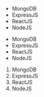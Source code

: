 * MongoDB
* ExpressJS
* ReactJS
* NodeJS

- MongoDB
- ExpressJS
- ReactJS
- NodeJS

1. MongoDB
2. ExpressJS
3. ReactJS
4. NodeJS
